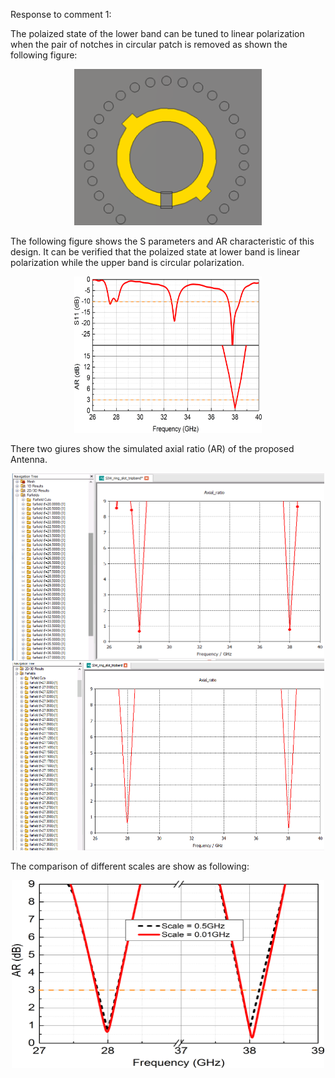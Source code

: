 Response to comment 1:

The polaized state of the lower band can be tuned to linear polarization when the pair of notches in circular patch is removed as shown the following figure:
<div align=center><img src="https://github.com/dannychk/A-Millimeter-Wave-Triple-band-SIW-Antenna-with-Dual-sense-Circular-Polarization/blob/master/Response to Reviewer 2/Lower_LP_RD.png" width="300" height="250" /></div>

The following figure shows the S parameters and AR characteristic of this design. It can be verified that the polaized state at lower band is linear polarization while the upper band is circular polarization.

<div align=center><img src="https://github.com/dannychk/A-Millimeter-Wave-Triple-band-SIW-Antenna-with-Dual-sense-Circular-Polarization/blob/master/Response to Reviewer 2/Lower_LP.png" width="300" height="250" /></div>


There two giures show the simulated axial ratio (AR) of the proposed Antenna.

<div align=center><img src="https://github.com/dannychk/A-Millimeter-Wave-Triple-band-SIW-Antenna-with-Dual-sense-Circular-Polarization/blob/master/screenshot on 0.5G.png" width="500" height="300" /></div>

<div align=center><img src="https://github.com/dannychk/A-Millimeter-Wave-Triple-band-SIW-Antenna-with-Dual-sense-Circular-Polarization/blob/master/screenshot on 0.01G.png" width="500" height="300" /></div>


The comparison of different scales are show as following:
<div align=center><img src="https://github.com/dannychk/A-Millimeter-Wave-Triple-band-SIW-Antenna-with-Dual-sense-Circular-Polarization/blob/master/different scale AR comparison.png" width="500" height="300" /></div>
